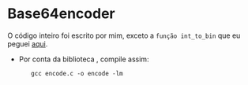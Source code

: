 # Base64encoder

O código inteiro foi escrito por mim, exceto a ```função int_to_bin``` que eu peguei [aqui](https://stackoverflow.com/questions/5488377/converting-an-integer-to-binary-in-c).
<ul>
<li>Por conta da biblioteca <math.h>, compile assim:</li>
<ul>
  
```gcc encode.c -o encode -lm```
